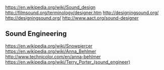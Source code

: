 
<!--
-->

https://en.wikipedia.org/wiki/Sound_design
http://filmsound.org/terminology/designer.htm
http://designingsound.org/
http://designingsound.org/
http://www.aact.org/sound-designer


Sound Engineering
-----------------

https://en.wikipedia.org/wiki/Snowpiercer
https://en.wikipedia.org/wiki/Anna_Behlmer
http://www.technicolor.com/en/anna-behlmer
https://en.wikipedia.org/wiki/Terry_Porter_(sound_engineer)

<!-- vim: set autoindent expandtab sw=4 syntax=markdown: -->
